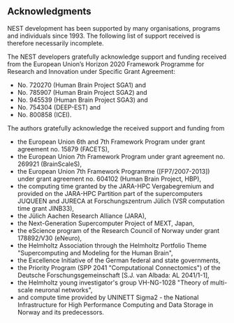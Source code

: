 Acknowledgments
---------------

NEST development has been supported by many organisations, programs and 
individuals since 1993. The following list of support received is therefore 
necessarily incomplete.

The NEST developers gratefully acknowledge support and funding received from 
the European Union’s Horizon 2020 Framework Programme for Research and 
Innovation under Specific Grant Agreement:
- No. 720270 (Human Brain Project SGA1) and
- No. 785907 (Human Brain Project SGA2) and
- No. 945539 (Human Brain Project SGA3) and
- No. 754304 (DEEP-EST) and
- No. 800858 (ICEI).

The authors gratefully acknowledge the received support and funding from
- the European Union 6th and 7th Framework Program under grant agreement no.
  15879 (FACETS),
- the European Union 7th Framework Program under grant agreement no. 269921
  (BrainScaleS),
- the European Union 7th Framework Programme ([FP7/2007-2013]) under grant
  agreement no. 604102 (Human Brain Project, HBP),
- the computing time granted by the JARA-HPC Vergabegremium and provided on the
  JARA-HPC Partition part of the supercomputers JUQUEEN and JURECA at
  Forschungszentrum Jülich (VSR computation time grant JINB33),
- the Jülich Aachen Research Alliance (JARA),
- the Next-Generation Supercomputer Project of MEXT, Japan,
- the eScience program of the Research Council of Norway under grant 178892/V30
  (eNeuro),
- the Helmholtz Association through the Helmholtz Portfolio Theme
  "Supercomputing and Modeling for the Human Brain",
- the Excellence Initiative of the German federal and state governments,
- the Priority Program (SPP 2041 "Computational Connectomics") of the Deutsche
  Forschungsgemeinschaft [S.J. van Albada: AL 2041/1-1],
- the Helmholtz young investigator's group VH-NG-1028 "Theory of multi-scale
  neuronal networks",
- and compute time provided by UNINETT Sigma2 - the National Infrastructure for
  High Performance Computing and Data Storage in Norway and its predecessors.